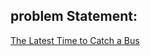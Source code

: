 ## problem Statement:

[The Latest Time to Catch a Bus](https://leetcode.com/problems/the-latest-time-to-catch-a-bus/)